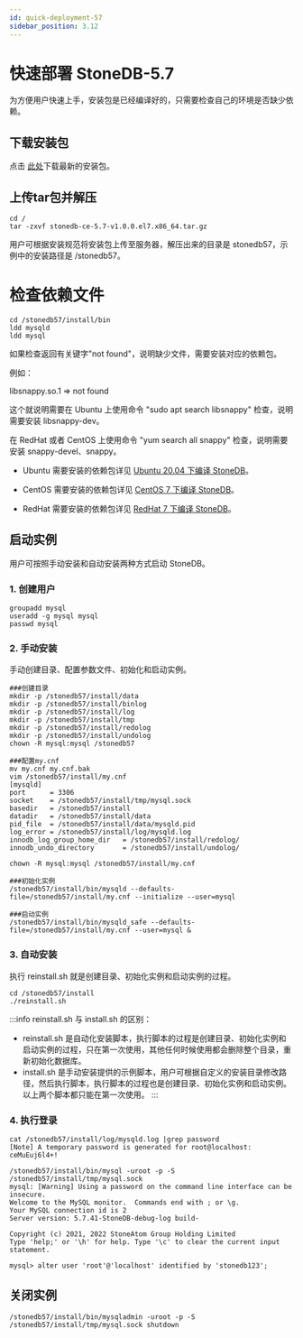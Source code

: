 ```yaml
---
id: quick-deployment-57
sidebar_position: 3.12
---
```


# 快速部署 StoneDB-5.7
为方便用户快速上手，安装包是已经编译好的，只需要检查自己的环境是否缺少依赖。
## 下载安装包
点击 [此处](https://static.stoneatom.com/custom/stonedb-ce-5.7-v1.0.0.el7.x86_64.tar.gz)下载最新的安装包。
## 上传tar包并解压
```shell
cd /
tar -zxvf stonedb-ce-5.7-v1.0.0.el7.x86_64.tar.gz
```
用户可根据安装规范将安装包上传至服务器，解压出来的目录是 stonedb57，示例中的安装路径是 /stonedb57。
# 检查依赖文件
```shell
cd /stonedb57/install/bin
ldd mysqld
ldd mysql
```
如果检查返回有关键字"not found"，说明缺少文件，需要安装对应的依赖包。

例如：

libsnappy.so.1 => not found

这个就说明需要在 Ubuntu 上使用命令 "sudo apt search libsnappy" 检查，说明需要安装 libsnappy-dev。

在 RedHat 或者 CentOS 上使用命令 "yum search all snappy" 检查，说明需要安装 snappy-devel、snappy。

- Ubuntu 需要安装的依赖包详见 [Ubuntu 20.04 下编译 StoneDB](../../04-developer-guide/00-compiling-methods/compile-using-ubuntu2004/compile-using-ubuntu2004-for-57.md)。

- CentOS 需要安装的依赖包详见 [CentOS 7 下编译 StoneDB](../../04-developer-guide/00-compiling-methods/compile-using-centos7/compile-using-centos7-for-57.md)。

- RedHat 需要安装的依赖包详见 [RedHat 7 下编译 StoneDB](../../04-developer-guide/00-compiling-methods/compile-using-redhat7/compile-using-redhat7-for-57.md)。
## 启动实例
用户可按照手动安装和自动安装两种方式启动 StoneDB。
### 1. 创建用户
```shell
groupadd mysql
useradd -g mysql mysql
passwd mysql
```
### 2. 手动安装
手动创建目录、配置参数文件、初始化和启动实例。
```shell
###创建目录
mkdir -p /stonedb57/install/data
mkdir -p /stonedb57/install/binlog
mkdir -p /stonedb57/install/log
mkdir -p /stonedb57/install/tmp
mkdir -p /stonedb57/install/redolog
mkdir -p /stonedb57/install/undolog
chown -R mysql:mysql /stonedb57

###配置my.cnf
mv my.cnf my.cnf.bak
vim /stonedb57/install/my.cnf
[mysqld]
port      = 3306
socket    = /stonedb57/install/tmp/mysql.sock
basedir   = /stonedb57/install
datadir   = /stonedb57/install/data
pid_file  = /stonedb57/install/data/mysqld.pid
log_error = /stonedb57/install/log/mysqld.log
innodb_log_group_home_dir   = /stonedb57/install/redolog/
innodb_undo_directory       = /stonedb57/install/undolog/

chown -R mysql:mysql /stonedb57/install/my.cnf

###初始化实例
/stonedb57/install/bin/mysqld --defaults-file=/stonedb57/install/my.cnf --initialize --user=mysql

###启动实例
/stonedb57/install/bin/mysqld_safe --defaults-file=/stonedb57/install/my.cnf --user=mysql &
```
### 3. 自动安装
执行 reinstall.sh 就是创建目录、初始化实例和启动实例的过程。
```shell
cd /stonedb57/install
./reinstall.sh
```
:::info
reinstall.sh 与 install.sh 的区别：

- reinstall.sh 是自动化安装脚本，执行脚本的过程是创建目录、初始化实例和启动实例的过程，只在第一次使用，其他任何时候使用都会删除整个目录，重新初始化数据库。
- install.sh 是手动安装提供的示例脚本，用户可根据自定义的安装目录修改路径，然后执行脚本，执行脚本的过程也是创建目录、初始化实例和启动实例。以上两个脚本都只能在第一次使用。
:::

### 4. 执行登录
```shell
cat /stonedb57/install/log/mysqld.log |grep password
[Note] A temporary password is generated for root@localhost: ceMuEuj6l4+!

/stonedb57/install/bin/mysql -uroot -p -S /stonedb57/install/tmp/mysql.sock
mysql: [Warning] Using a password on the command line interface can be insecure.
Welcome to the MySQL monitor.  Commands end with ; or \g.
Your MySQL connection id is 2
Server version: 5.7.41-StoneDB-debug-log build-

Copyright (c) 2021, 2022 StoneAtom Group Holding Limited
Type 'help;' or '\h' for help. Type '\c' to clear the current input statement.

mysql> alter user 'root'@'localhost' identified by 'stonedb123';
```
## 关闭实例
```shell
/stonedb57/install/bin/mysqladmin -uroot -p -S /stonedb57/install/tmp/mysql.sock shutdown
```
